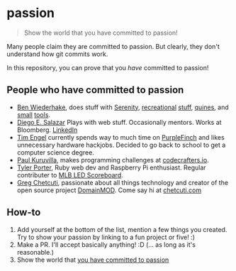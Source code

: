 # passion

> Show the world that you have committed to passion!

Many people claim they are committed to passion. But clearly, they don't understand how git commits work.

In this repository, you can prove that you *have* committed to passion!

## People who have committed to passion

- [Ben Wiederhake](https://github.com/BenWiederhake), does stuff with [Serenity](https://github.com/SerenityOS/serenity), [recreational](https://github.com/BenWiederhake/evo_path#evo_path) [stuff](https://benwiederhake.github.io/oeis-funfacts/), [quines](https://github.com/BenWiederhake/normal-quine#normal-quine), and [small](https://github.com/BenWiederhake/ear#ear) [tools](https://github.com/BenWiederhake/pwned_passwords#pwned_passwords).
- [Diego E. Salazar](https://github.com/DiegoSalazar) Plays with web stuff. Occasionally mentors. Works at Bloomberg. [LinkedIn](https://www.linkedin.com/in/diegoesalazar/)
- [Tim Engel](https://github.com/Veticus) currently spends way to much time on [PurpleFinch](https://github.com/DMU20s/PurpleFinch) and likes unnecessary hardware hackjobs. Decided to go back to school to get a computer science degree.
- [Paul Kuruvilla](https://rohitpaulk.com), makes programming challenges at [codecrafters.io](https://codecrafters.io).
- [Tyler Porter](https://github.com/pawptart), Ruby web dev and Raspberry Pi enthusiast. Regular contributer to [MLB LED Scoreboard](https://github.com/MLB-LED-Scoreboard/mlb-led-scoreboard).
- [Greg Chetcuti](https://github.com/chetcuti), passionate about all things technology and creator of the open source project [DomainMOD](https://domainmod.org). Come say hi at [chetcuti.com](http://chetcuti.com)

<!--
Hi! Feel free to add yourself.
Please squash your commits, and remember to make the commit message
something like "Committed to passion: Firstname Lastname".
Have fun!
-->

## How-to

1. Add yourself at the bottom of the list, mention a few things you created. Try to show your passion by linking to a fun project or five! :)
2. Make a PR. I'll accept basically anything! :D (… as long as it's reasonable.)
3. Show the world that [you have committed to passion](https://github.com/BenWiederhake/passion/commit/fe543fbe0d8a60ac4bc2405fd921320b6df95c2f)
